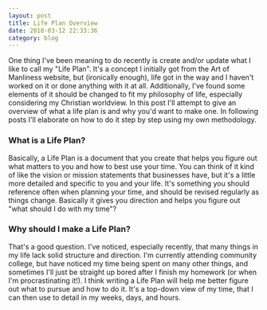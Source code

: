 ```yaml
---
layout: post
title: Life Plan Overview
date: 2018-03-12 22:33:36
category: blog
---
```


One thing I've been meaning to do recently is create and/or update what I like to call my "Life Plan". It's a concept I initially got from the Art of Manliness website, but (ironically enough), life got in the way and I haven't worked on it or done anything with it at all. Additionally, I've found some elements of it should be changed to fit my philosophy of life, especially considering my Christian worldview. In this post I'll attempt to give an overview of what a life plan is and why you'd want to make one. In following posts I'll elaborate on how to do it step by step using my own methodology.

### What is a Life Plan?
Basically, a Life Plan is a document that you create that helps you figure out what matters to you and how to best use your time. You can think of it kind of like the vision or mission statements that businesses have, but it's a little more detailed and specific to you and your life. It's something you should reference often when planning your time, and should be revised regularly as things change. Basically it gives you direction and helps you figure out "what should I do with my time"?

### Why should I make a Life Plan?
That's a good question. I've noticed, especially recently, that many things in my life lack solid structure and direction. I'm currently attending community college, but have noticed my time being spent on many other things, and sometimes I'll just be straight up bored after I finish my homework (or when I'm procrastinating it!). I think writing a Life Plan will help me better figure out what to pursue and how to do it. It's a top-down view of my time, that I can then use to detail in my weeks, days, and hours.

